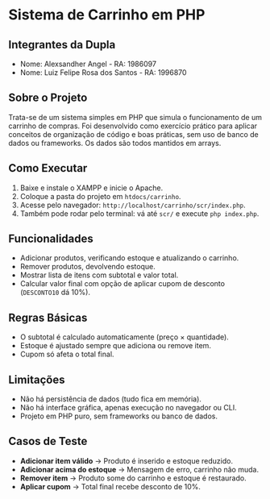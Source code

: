 # Sistema de Carrinho em PHP

## Integrantes da Dupla
- Nome: Alexsandher Angel - RA: 1986097  
- Nome: Luiz Felipe Rosa dos Santos - RA: 1996870  

## Sobre o Projeto
Trata-se de um sistema simples em PHP que simula o funcionamento de um carrinho de compras. Foi desenvolvido como exercício prático para aplicar conceitos de organização de código e boas práticas, sem uso de banco de dados ou frameworks. Os dados são todos mantidos em arrays.

## Como Executar
1. Baixe e instale o XAMPP e inicie o Apache.  
2. Coloque a pasta do projeto em `htdocs/carrinho`.  
3. Acesse pelo navegador: `http://localhost/carrinho/scr/index.php`.  
4. Também pode rodar pelo terminal: vá até `scr/` e execute `php index.php`.  

## Funcionalidades
- Adicionar produtos, verificando estoque e atualizando o carrinho.  
- Remover produtos, devolvendo estoque.  
- Mostrar lista de itens com subtotal e valor total.  
- Calcular valor final com opção de aplicar cupom de desconto (`DESCONTO10` dá 10%).  

## Regras Básicas
- O subtotal é calculado automaticamente (preço × quantidade).  
- Estoque é ajustado sempre que adiciona ou remove item.  
- Cupom só afeta o total final.  

## Limitações
- Não há persistência de dados (tudo fica em memória).  
- Não há interface gráfica, apenas execução no navegador ou CLI.  
- Projeto em PHP puro, sem frameworks ou banco de dados.  

## Casos de Teste
- **Adicionar item válido** → Produto é inserido e estoque reduzido.  
- **Adicionar acima do estoque** → Mensagem de erro, carrinho não muda.  
- **Remover item** → Produto some do carrinho e estoque é restaurado.  
- **Aplicar cupom** → Total final recebe desconto de 10%.  
